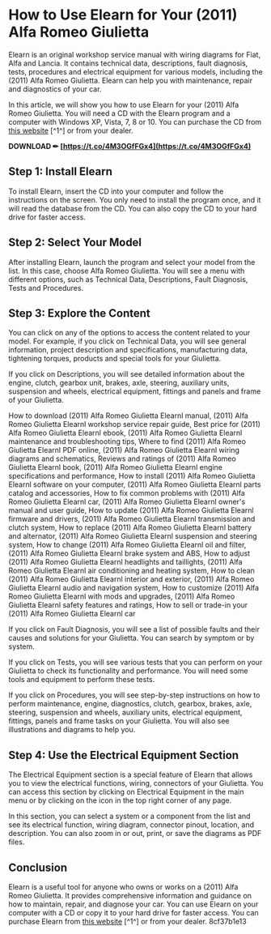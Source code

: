 
 
# How to Use Elearn for Your (2011) Alfa Romeo Giulietta
 
Elearn is an original workshop service manual with wiring diagrams for Fiat, Alfa and Lancia. It contains technical data, descriptions, fault diagnosis, tests, procedures and electrical equipment for various models, including the (2011) Alfa Romeo Giulietta. Elearn can help you with maintenance, repair and diagnostics of your car.
 
In this article, we will show you how to use Elearn for your (2011) Alfa Romeo Giulietta. You will need a CD with the Elearn program and a computer with Windows XP, Vista, 7, 8 or 10. You can purchase the CD from [this website](http://autopodaci.com/itemPages/Car_and_Van/eLearn/eLearn.php) [^1^] or from your dealer.
 
**DOWNLOAD ✏ [https://t.co/4M3OGfFGx4](https://t.co/4M3OGfFGx4)**


 
## Step 1: Install Elearn
 
To install Elearn, insert the CD into your computer and follow the instructions on the screen. You only need to install the program once, and it will read the database from the CD. You can also copy the CD to your hard drive for faster access.
 
## Step 2: Select Your Model
 
After installing Elearn, launch the program and select your model from the list. In this case, choose Alfa Romeo Giulietta. You will see a menu with different options, such as Technical Data, Descriptions, Fault Diagnosis, Tests and Procedures.
 
## Step 3: Explore the Content
 
You can click on any of the options to access the content related to your model. For example, if you click on Technical Data, you will see general information, project description and specifications, manufacturing data, tightening torques, products and special tools for your Giulietta.
 
If you click on Descriptions, you will see detailed information about the engine, clutch, gearbox unit, brakes, axle, steering, auxiliary units, suspension and wheels, electrical equipment, fittings and panels and frame of your Giulietta.
 
How to download (2011) Alfa Romeo Giulietta Elearnl manual,  (2011) Alfa Romeo Giulietta Elearnl workshop service repair guide,  Best price for (2011) Alfa Romeo Giulietta Elearnl ebook,  (2011) Alfa Romeo Giulietta Elearnl maintenance and troubleshooting tips,  Where to find (2011) Alfa Romeo Giulietta Elearnl PDF online,  (2011) Alfa Romeo Giulietta Elearnl wiring diagrams and schematics,  Reviews and ratings of (2011) Alfa Romeo Giulietta Elearnl book,  (2011) Alfa Romeo Giulietta Elearnl engine specifications and performance,  How to install (2011) Alfa Romeo Giulietta Elearnl software on your computer,  (2011) Alfa Romeo Giulietta Elearnl parts catalog and accessories,  How to fix common problems with (2011) Alfa Romeo Giulietta Elearnl car,  (2011) Alfa Romeo Giulietta Elearnl owner's manual and user guide,  How to update (2011) Alfa Romeo Giulietta Elearnl firmware and drivers,  (2011) Alfa Romeo Giulietta Elearnl transmission and clutch system,  How to replace (2011) Alfa Romeo Giulietta Elearnl battery and alternator,  (2011) Alfa Romeo Giulietta Elearnl suspension and steering system,  How to change (2011) Alfa Romeo Giulietta Elearnl oil and filter,  (2011) Alfa Romeo Giulietta Elearnl brake system and ABS,  How to adjust (2011) Alfa Romeo Giulietta Elearnl headlights and taillights,  (2011) Alfa Romeo Giulietta Elearnl air conditioning and heating system,  How to clean (2011) Alfa Romeo Giulietta Elearnl interior and exterior,  (2011) Alfa Romeo Giulietta Elearnl audio and navigation system,  How to customize (2011) Alfa Romeo Giulietta Elearnl with mods and upgrades,  (2011) Alfa Romeo Giulietta Elearnl safety features and ratings,  How to sell or trade-in your (2011) Alfa Romeo Giulietta Elearnl car
 
If you click on Fault Diagnosis, you will see a list of possible faults and their causes and solutions for your Giulietta. You can search by symptom or by system.
 
If you click on Tests, you will see various tests that you can perform on your Giulietta to check its functionality and performance. You will need some tools and equipment to perform these tests.
 
If you click on Procedures, you will see step-by-step instructions on how to perform maintenance, engine, diagnostics, clutch, gearbox, brakes, axle, steering, suspension and wheels, auxiliary units, electrical equipment, fittings, panels and frame tasks on your Giulietta. You will also see illustrations and diagrams to help you.
 
## Step 4: Use the Electrical Equipment Section
 
The Electrical Equipment section is a special feature of Elearn that allows you to view the electrical functions, wiring, connectors of your Giulietta. You can access this section by clicking on Electrical Equipment in the main menu or by clicking on the icon in the top right corner of any page.
 
In this section, you can select a system or a component from the list and see its electrical function, wiring diagram, connector pinout, location, and description. You can also zoom in or out, print, or save the diagrams as PDF files.
 
## Conclusion
 
Elearn is a useful tool for anyone who owns or works on a (2011) Alfa Romeo Giulietta. It provides comprehensive information and guidance on how to maintain, repair, and diagnose your car. You can use Elearn on your computer with a CD or copy it to your hard drive for faster access. You can purchase Elearn from [this website](http://autopodaci.com/itemPages/Car_and_Van/eLearn/eLearn.php) [^1^] or from your dealer.
 8cf37b1e13
 
